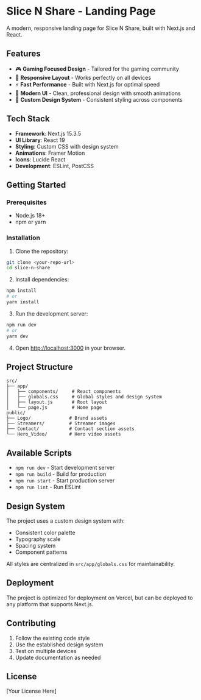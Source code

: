 # Slice N Share - Landing Page

A modern, responsive landing page for Slice N Share, built with Next.js and React.

## Features

- 🎮 **Gaming Focused Design** - Tailored for the gaming community
- 📱 **Responsive Layout** - Works perfectly on all devices
- ⚡ **Fast Performance** - Built with Next.js for optimal speed
- 🎨 **Modern UI** - Clean, professional design with smooth animations
- 🔧 **Custom Design System** - Consistent styling across components

## Tech Stack

- **Framework**: Next.js 15.3.5
- **UI Library**: React 19
- **Styling**: Custom CSS with design system
- **Animations**: Framer Motion
- **Icons**: Lucide React
- **Development**: ESLint, PostCSS

## Getting Started

### Prerequisites

- Node.js 18+ 
- npm or yarn

### Installation

1. Clone the repository:
```bash
git clone <your-repo-url>
cd slice-n-share
```

2. Install dependencies:
```bash
npm install
# or
yarn install
```

3. Run the development server:
```bash
npm run dev
# or
yarn dev
```

4. Open [http://localhost:3000](http://localhost:3000) in your browser.

## Project Structure

```
src/
├── app/
│   ├── components/     # React components
│   ├── globals.css     # Global styles and design system
│   ├── layout.js       # Root layout
│   └── page.js         # Home page
public/
├── Logo/              # Brand assets
├── Streamers/         # Streamer images
├── Contact/           # Contact section assets
└── Hero_Video/        # Hero video assets
```

## Available Scripts

- `npm run dev` - Start development server
- `npm run build` - Build for production
- `npm run start` - Start production server
- `npm run lint` - Run ESLint

## Design System

The project uses a custom design system with:
- Consistent color palette
- Typography scale
- Spacing system
- Component patterns

All styles are centralized in `src/app/globals.css` for maintainability.

## Deployment

The project is optimized for deployment on Vercel, but can be deployed to any platform that supports Next.js.

## Contributing

1. Follow the existing code style
2. Use the established design system
3. Test on multiple devices
4. Update documentation as needed

## License

[Your License Here]
